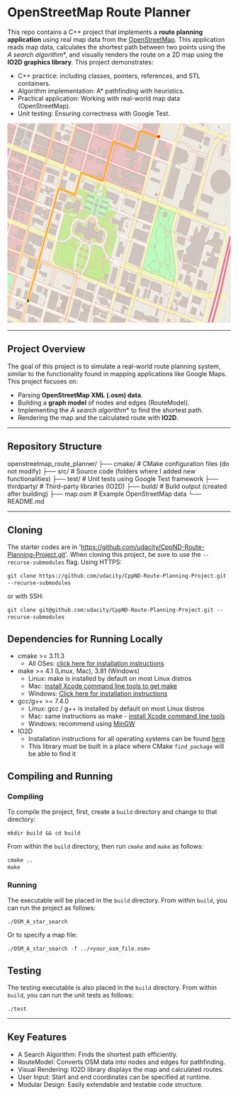 # OpenStreetMap Route Planner

This repo contains a C++ project that implements a **route planning application** using real map data from the [OpenStreetMap](https://www.openstreetmap.org/). 
This application reads map data, calculates the shortest path between two points 
using the **A* search algorithm**, and visually renders the route on a 2D map using the
**IO2D graphics library**.
This project demonstrates:
- C++ practice: including classes, pointers, references, and STL containers.
- Algorithm implementation: A* pathfinding with heuristics.
- Practical application: Working with real-world map data (OpenStreetMap).
- Unit testing: Ensuring correctness with Google Test.

<img src="map.png" width="600" height="450" />

---

## Project Overview

The goal of this project is to simulate a real-world route planning system, 
similar to the functionality found in mapping applications like Google Maps.
This project focuses on:

- Parsing **OpenStreetMap XML (.osm) data**.
- Building a **graph model** of nodes and edges (RouteModel).
- Implementing the **A* search algorithm** to find the shortest path.
- Rendering the map and the calculated route with **IO2D**.

---

## Repository Structure
openstreetmap_route_planner/
├── cmake/ # CMake configuration files (do not modify)
├── src/ # Source code (folders where I added new functionalities)
├── test/ # Unit tests using Google Test framework
├── thirdparty/ # Third-party libraries (IO2D)
├── build/ # Build output (created after building)
├── map.osm # Example OpenStreetMap data
└── README.md


---

## Cloning

The starter codes are in 'https://github.com/udacity/CppND-Route-Planning-Project.git'.
When cloning this project, be sure to use the `--recurse-submodules` flag. Using HTTPS:
```
git clone https://github.com/udacity/CppND-Route-Planning-Project.git --recurse-submodules
```
or with SSH:
```
git clone git@github.com:udacity/CppND-Route-Planning-Project.git --recurse-submodules
```

## Dependencies for Running Locally
* cmake >= 3.11.3
  * All OSes: [click here for installation instructions](https://cmake.org/install/)
* make >= 4.1 (Linux, Mac), 3.81 (Windows)
  * Linux: make is installed by default on most Linux distros
  * Mac: [install Xcode command line tools to get make](https://developer.apple.com/xcode/features/)
  * Windows: [Click here for installation instructions](http://gnuwin32.sourceforge.net/packages/make.htm)
* gcc/g++ >= 7.4.0
  * Linux: gcc / g++ is installed by default on most Linux distros
  * Mac: same instructions as make - [install Xcode command line tools](https://developer.apple.com/xcode/features/)
  * Windows: recommend using [MinGW](http://www.mingw.org/)
* IO2D
  * Installation instructions for all operating systems can be found [here](https://github.com/cpp-io2d/P0267_RefImpl/blob/master/BUILDING.md)
  * This library must be built in a place where CMake `find_package` will be able to find it

## Compiling and Running

### Compiling
To compile the project, first, create a `build` directory and change to that directory:
```
mkdir build && cd build
```
From within the `build` directory, then run `cmake` and `make` as follows:
```
cmake ..
make
```
### Running
The executable will be placed in the `build` directory. From within `build`, you can run the project as follows:
```
./OSM_A_star_search
```
Or to specify a map file:
```
./OSM_A_star_search -f ../<your_osm_file.osm>
```

## Testing

The testing executable is also placed in the `build` directory. From within `build`, you can run the unit tests as follows:
```
./test
```
---

## Key Features
- A Search Algorithm: Finds the shortest path efficiently.
- RouteModel: Converts OSM data into nodes and edges for pathfinding.
- Visual Rendering: IO2D library displays the map and calculated routes.
- User Input: Start and end coordinates can be specified at runtime.
- Modular Design: Easily extendable and testable code structure.






